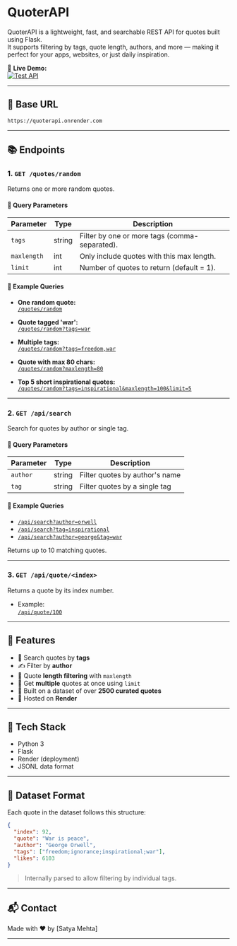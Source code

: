 # QuoterAPI

QuoterAPI is a lightweight, fast, and searchable REST API for quotes built using Flask.  
It supports filtering by tags, quote length, authors, and more — making it perfect for your apps, websites, or just daily inspiration.

🔗 **Live Demo:**  
[![Test API](https://img.shields.io/badge/Launch%20API-quoterapi.onrender.com-blue?logo=flask)](https://quoterapi.onrender.com/quotes/random)

---

## 🚀 Base URL

```
https://quoterapi.onrender.com
```

---

## 📚 Endpoints

### 1. `GET /quotes/random`

Returns one or more random quotes.

#### 🔸 Query Parameters

| Parameter   | Type   | Description                                                |
|-------------|--------|------------------------------------------------------------|
| `tags`      | string | Filter by one or more tags (comma-separated).              |
| `maxlength` | int    | Only include quotes with this max length.                  |
| `limit`     | int    | Number of quotes to return (default = 1).                  |

#### 🔹 Example Queries

- **One random quote:**  
  [`/quotes/random`](https://quoterapi.onrender.com/quotes/random)

- **Quote tagged 'war':**  
  [`/quotes/random?tags=war`](https://quoterapi.onrender.com/quotes/random?tags=war)

- **Multiple tags:**  
  [`/quotes/random?tags=freedom,war`](https://quoterapi.onrender.com/quotes/random?tags=freedom,war)

- **Quote with max 80 chars:**  
  [`/quotes/random?maxlength=80`](https://quoterapi.onrender.com/quotes/random?maxlength=80)

- **Top 5 short inspirational quotes:**  
  [`/quotes/random?tags=inspirational&maxlength=100&limit=5`](https://quoterapi.onrender.com/quotes/random?tags=inspirational&maxlength=100&limit=5)

---

### 2. `GET /api/search`

Search for quotes by author or single tag.

#### 🔸 Query Parameters

| Parameter | Type   | Description                             |
|-----------|--------|-----------------------------------------|
| `author`  | string | Filter quotes by author's name          |
| `tag`     | string | Filter quotes by a single tag           |

#### 🔹 Example Queries

- [`/api/search?author=orwell`](https://quoterapi.onrender.com/api/search?author=orwell)  
- [`/api/search?tag=inspirational`](https://quoterapi.onrender.com/api/search?tag=inspirational)  
- [`/api/search?author=george&tag=war`](https://quoterapi.onrender.com/api/search?author=george&tag=war)

Returns up to 10 matching quotes.

---

### 3. `GET /api/quote/<index>`

Returns a quote by its index number.

- Example:  
  [`/api/quote/100`](https://quoterapi.onrender.com/api/quote/100)

---

## 🧠 Features

- 🔎 Search quotes by **tags**
- ✍️ Filter by **author**
- 📏 Quote **length filtering** with `maxlength`
- 🎯 Get **multiple** quotes at once using `limit`
- 💾 Built on a dataset of over **2500 curated quotes**
- 🚀 Hosted on **Render**

---

## 🔧 Tech Stack

- Python 3
- Flask
- Render (deployment)
- JSONL data format

---

## 📂 Dataset Format

Each quote in the dataset follows this structure:

```json
{
  "index": 92,
  "quote": "War is peace",
  "author": "George Orwell",
  "tags": ["freedom;ignorance;inspirational;war"],
  "likes": 6103
}
```

> Internally parsed to allow filtering by individual tags.

---

## 📬 Contact

Made with ❤️ by [Satya Mehta]

---
